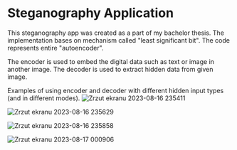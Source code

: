 # Steganography Application
This steganography app was created as a part of my bachelor thesis.
The implementation bases on mechanism called "least significant bit". The code represents entire "autoencoder".

The encoder is used to embed the digital data such as text or image in another image. The decoder is used to extract hidden data from given image.

Examples of using encoder and decoder with different hidden input types (and in different modes).
![Zrzut ekranu 2023-08-16 235411](https://github.com/wikhud/Steganography-Application/assets/99511332/0251a095-b3cc-4978-a033-71fcb015d4b2)

![Zrzut ekranu 2023-08-16 235629](https://github.com/wikhud/Steganography-Application/assets/99511332/3761ce1d-3cda-4f85-9e72-9a75758ab536)

![Zrzut ekranu 2023-08-16 235858](https://github.com/wikhud/Steganography-Application/assets/99511332/b1a80cee-1329-4223-ab66-bd0e94c3889f)

![Zrzut ekranu 2023-08-17 000906](https://github.com/wikhud/Steganography-Application/assets/99511332/05636502-1058-4c3d-b4b4-ed923ad8f15b)


